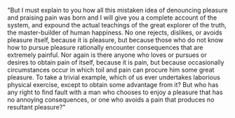 "But I must explain to you how all this mistaken idea of denouncing pleasure and praising pain was born and I 
will give you a complete account of the system, and expound the actual teachings of the great explorer of the
 truth, the master-builder of human happiness. No one rejects, dislikes, or avoids pleasure itself, because it 
 is pleasure, but because those who do not know how to pursue pleasure rationally encounter consequences that 
 are extremely painful. Nor again is there anyone who loves or pursues or desires to obtain pain of itself, 
 because it is pain, but because occasionally circumstances occur in which toil and pain can procure him some 
 great pleasure. To take a trivial example, which of us ever undertakes laborious physical exercise, except to 
 obtain some advantage from it? But who has any right to find fault with a man who chooses to enjoy a pleasure 
 that has no annoying consequences, or one who avoids a pain that produces no resultant pleasure?"
   